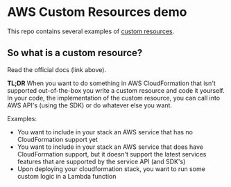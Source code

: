 # AWS Custom Resources demo

This repo contains several examples of [custom resources](https://docs.aws.amazon.com/AWSCloudFormation/latest/UserGuide/template-custom-resources.html).

## So what is a custom resource?

Read the official docs (link above).

__TL;DR__ When you want to do something in AWS CloudFormation that isn't supported out-of-the-box you write a custom resource and code it yourself. In your code, the implementation of the custom resource, you can call into AWS API's (using the SDK) or do whatever else you want.

Examples:

- You want to include in your stack an AWS service that has no CloudFormation support yet
- You want to include in your stack an AWS service that does have CloudFormation support, but it doesn't support the latest services features that are supported by the service API (and SDK's)
- Upon deploying your cloudformation stack, you want to run some custom logic in a Lambda function
